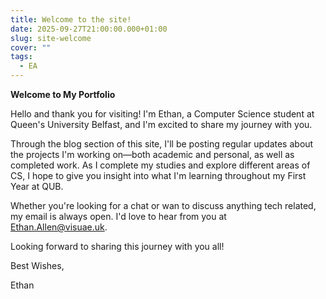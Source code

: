 ```yaml
---
title: Welcome to the site!
date: 2025-09-27T21:00:00.000+01:00
slug: site-welcome
cover: ""
tags:
  - EA
---
```

**Welcome to My Portfolio**

Hello and thank you for visiting! I'm Ethan, a Computer Science student at Queen's University Belfast, and I'm excited to share my journey with you.

Through the blog section of this site, I'll be posting regular updates about the projects I'm working on—both academic and personal, as well as completed work. As I complete my studies and explore different areas of CS, I hope to give you insight into what I'm learning throughout my First Year at QUB.

Whether you're looking for a chat or wan to discuss anything tech related, my email is always open. I'd love to   hear from you at [Ethan.Allen@visuae.uk](mailto:Ethan.Allen@visuae.uk).

Looking forward to sharing this journey with you all!

Best Wishes, 

Ethan

